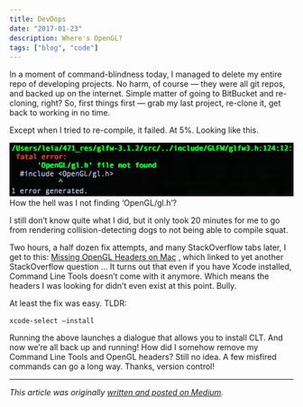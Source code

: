 ```yaml
---
title: DevOops
date: "2017-01-23"
description: Where's OpenGL?
tags: ["blog", "code"]
---
```

In a moment of command-blindness today, I managed to delete my entire repo of developing projects. No harm, of course — they were all git repos, and backed up on the internet. Simple matter of going to BitBucket and re-cloning, right? So, first things first — grab my last project, re-clone it, get back to working in no time.

Except when I tried to re-compile, it failed. At 5%. Looking like this.

![OpenGL Missing](./opengl.png)
How the hell was I not finding ‘OpenGL/gl.h’?

I still don’t know quite what I did, but it only took 20 minutes for me to go from rendering collision-detecting dogs to not being able to compile squat.

Two hours, a half dozen fix attempts, and many StackOverflow tabs later, I get to this:  [Missing OpenGL Headers on Mac](http://stackoverflow.com/questions/18647976/missing-opengl-headers-on-mac) , which linked to yet another StackOverflow question … It turns out that even if you have Xcode installed, Command Line Tools doesn’t come with it anymore. Which means the headers I was looking for didn’t even exist at this point. Bully.

At least the fix was easy. TLDR:
```
xcode-select —install
```

Running the above launches a dialogue that allows you to install CLT. And now we’re all back up and running! How did I somehow remove my Command Line Tools and OpenGL headers? Still no idea. A few misfired commands can go a long way. Thanks, version control!

---

*This article was originally [written and posted on Medium](https://medium.com/@leia.write/devmoment-1-wheres-opengl-a5239ef960f6).*
